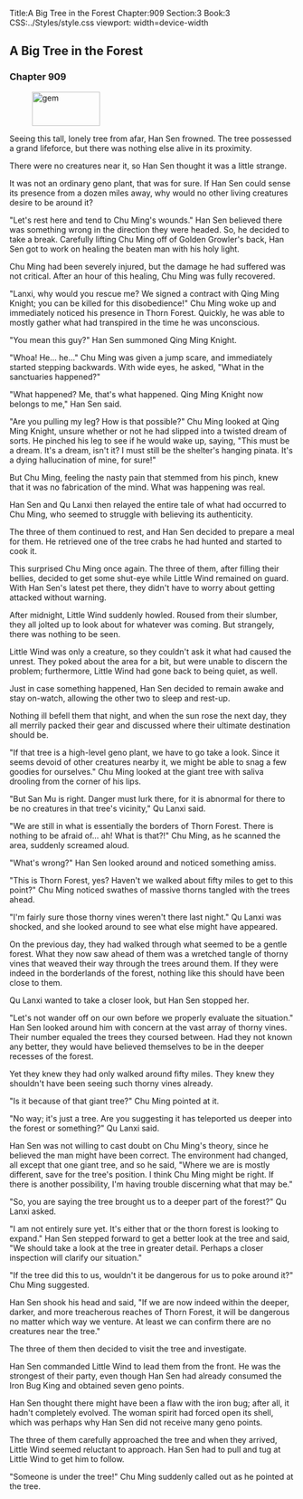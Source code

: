 Title:A Big Tree in the Forest 
Chapter:909 
Section:3 
Book:3 
CSS:../Styles/style.css 
viewport: width=device-width
  
## A Big Tree in the Forest
### Chapter 909
  
<figure>
	<img src="../Images/gem.gif" alt="gem" id="gem" width="120" height="60" />
</figure>
  

  
Seeing this tall, lonely tree from afar, Han Sen frowned. The tree possessed a grand lifeforce, but there was nothing else alive in its proximity.

There were no creatures near it, so Han Sen thought it was a little strange.

It was not an ordinary geno plant, that was for sure. If Han Sen could sense its presence from a dozen miles away, why would no other living creatures desire to be around it?

"Let's rest here and tend to Chu Ming's wounds." Han Sen believed there was something wrong in the direction they were headed. So, he decided to take a break. Carefully lifting Chu Ming off of Golden Growler's back, Han Sen got to work on healing the beaten man with his holy light.

Chu Ming had been severely injured, but the damage he had suffered was not critical. After an hour of this healing, Chu Ming was fully recovered.

"Lanxi, why would you rescue me? We signed a contract with Qing Ming Knight; you can be killed for this disobedience!" Chu Ming woke up and immediately noticed his presence in Thorn Forest. Quickly, he was able to mostly gather what had transpired in the time he was unconscious.

"You mean this guy?" Han Sen summoned Qing Ming Knight.

"Whoa! He... he..." Chu Ming was given a jump scare, and immediately started stepping backwards. With wide eyes, he asked, "What in the sanctuaries happened?"

"What happened? Me, that's what happened. Qing Ming Knight now belongs to me," Han Sen said.

"Are you pulling my leg? How is that possible?" Chu Ming looked at Qing Ming Knight, unsure whether or not he had slipped into a twisted dream of sorts. He pinched his leg to see if he would wake up, saying, "This must be a dream. It's a dream, isn't it? I must still be the shelter's hanging pinata. It's a dying hallucination of mine, for sure!"

But Chu Ming, feeling the nasty pain that stemmed from his pinch, knew that it was no fabrication of the mind. What was happening was real.

Han Sen and Qu Lanxi then relayed the entire tale of what had occurred to Chu Ming, who seemed to struggle with believing its authenticity.

The three of them continued to rest, and Han Sen decided to prepare a meal for them. He retrieved one of the tree crabs he had hunted and started to cook it.

This surprised Chu Ming once again. The three of them, after filling their bellies, decided to get some shut-eye while Little Wind remained on guard. With Han Sen's latest pet there, they didn't have to worry about getting attacked without warning.

After midnight, Little Wind suddenly howled. Roused from their slumber, they all jolted up to look about for whatever was coming. But strangely, there was nothing to be seen.

Little Wind was only a creature, so they couldn't ask it what had caused the unrest. They poked about the area for a bit, but were unable to discern the problem; furthermore, Little Wind had gone back to being quiet, as well.

Just in case something happened, Han Sen decided to remain awake and stay on-watch, allowing the other two to sleep and rest-up.

Nothing ill befell them that night, and when the sun rose the next day, they all merrily packed their gear and discussed where their ultimate destination should be.

"If that tree is a high-level geno plant, we have to go take a look. Since it seems devoid of other creatures nearby it, we might be able to snag a few goodies for ourselves." Chu Ming looked at the giant tree with saliva drooling from the corner of his lips.

"But San Mu is right. Danger must lurk there, for it is abnormal for there to be no creatures in that tree's vicinity," Qu Lanxi said.

"We are still in what is essentially the borders of Thorn Forest. There is nothing to be afraid of... ah! What is that?!" Chu Ming, as he scanned the area, suddenly screamed aloud.

"What's wrong?" Han Sen looked around and noticed something amiss.

"This is Thorn Forest, yes? Haven't we walked about fifty miles to get to this point?" Chu Ming noticed swathes of massive thorns tangled with the trees ahead.

"I'm fairly sure those thorny vines weren't there last night." Qu Lanxi was shocked, and she looked around to see what else might have appeared.

On the previous day, they had walked through what seemed to be a gentle forest. What they now saw ahead of them was a wretched tangle of thorny vines that weaved their way through the trees around them. If they were indeed in the borderlands of the forest, nothing like this should have been close to them.

Qu Lanxi wanted to take a closer look, but Han Sen stopped her.

"Let's not wander off on our own before we properly evaluate the situation." Han Sen looked around him with concern at the vast array of thorny vines. Their number equaled the trees they coursed between. Had they not known any better, they would have believed themselves to be in the deeper recesses of the forest.

Yet they knew they had only walked around fifty miles. They knew they shouldn't have been seeing such thorny vines already.

"Is it because of that giant tree?" Chu Ming pointed at it.

"No way; it's just a tree. Are you suggesting it has teleported us deeper into the forest or something?" Qu Lanxi said.

Han Sen was not willing to cast doubt on Chu Ming's theory, since he believed the man might have been correct. The environment had changed, all except that one giant tree, and so he said, "Where we are is mostly different, save for the tree's position. I think Chu Ming might be right. If there is another possibility, I'm having trouble discerning what that may be."

"So, you are saying the tree brought us to a deeper part of the forest?" Qu Lanxi asked.

"I am not entirely sure yet. It's either that or the thorn forest is looking to expand." Han Sen stepped forward to get a better look at the tree and said, "We should take a look at the tree in greater detail. Perhaps a closer inspection will clarify our situation."

"If the tree did this to us, wouldn't it be dangerous for us to poke around it?" Chu Ming suggested.

Han Sen shook his head and said, "If we are now indeed within the deeper, darker, and more treacherous reaches of Thorn Forest, it will be dangerous no matter which way we venture. At least we can confirm there are no creatures near the tree."

The three of them then decided to visit the tree and investigate.

Han Sen commanded Little Wind to lead them from the front. He was the strongest of their party, even though Han Sen had already consumed the Iron Bug King and obtained seven geno points.

Han Sen thought there might have been a flaw with the iron bug; after all, it hadn't completely evolved. The woman spirit had forced open its shell, which was perhaps why Han Sen did not receive many geno points.

The three of them carefully approached the tree and when they arrived, Little Wind seemed reluctant to approach. Han Sen had to pull and tug at Little Wind to get him to follow.

"Someone is under the tree!" Chu Ming suddenly called out as he pointed at the tree.